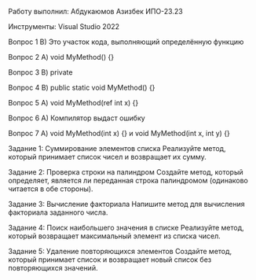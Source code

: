 Работу выполнил: Абдукаюмов Азизбек ИПО-23.23

Инструменты: Visual Studio 2022



Вопрос 1
B) Это участок кода, выполняющий определённую функцию

Вопрос 2
A) void MyMethod() {}

Вопрос 3
B) private

Вопрос 4
B) public static void MyMethod() {}

Вопрос 5
A) void MyMethod(ref int x) {}

Вопрос 6
A) Компилятор выдаст ошибку

Вопрос 7
A) void MyMethod(int x) {} и void MyMethod(int x, int y) {}

Задание 1:
Суммирование элементов списка
Реализуйте метод, который принимает список чисел и возвращает их сумму.



Задание 2:
Проверка строки на палиндром
Создайте метод, который определяет, является ли переданная строка палиндромом (одинаково читается в обе стороны).



Задание 3:
Вычисление факториала
Напишите метод для вычисления факториала заданного числа.



Задание 4:
Поиск наибольшего значения в списке
Реализуйте метод, который возвращает максимальный элемент из списка чисел.



Задание 5:
Удаление повторяющихся элементов
Создайте метод, который принимает список и возвращает новый список без повторяющихся значений.

